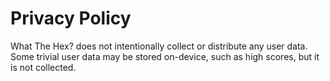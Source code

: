 # Privacy Policy

What The Hex? does not intentionally collect or distribute any user data.
Some trivial user data may be stored on-device, such as high scores, but it is not collected.
